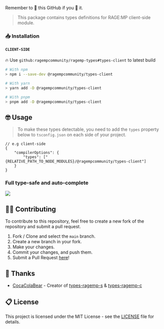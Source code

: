 Remember to 🌟 this GitHub if you 💖 it.

> This package contains types definitions for RAGE:MP client-side module.

### 📥 Installation

#### `CLIENT-SIDE`

:fire: Use `github:ragempcommunity/ragemp-types#types-client` to latest build

```sh
# With npm
> npm i --save-dev @ragempcommunity/types-client

# With yarn
> yarn add -D @ragempcommunity/types-client

# With pnpm
> pnpm add -D @ragempcommunity/types-client
```

## 🤓 Usage

> To make these types detectable, you need to add the `types` property below to `tsconfig.json` on each side of your project.

```jsonc
// e.g client-side
{
	"compilerOptions": {
		"types": ["{RELATIVE_PATH_TO_NODE_MODULES}/@ragempcommunity/types-client"]
	}
}
```

### Full type-safe and auto-complete

![](https://i.imgur.com/rP6kPom.gif)

## 👨‍💻 Contributing

To contribute to this repository, feel free to create a new fork of the repository and submit a pull request.

1. Fork / Clone and select the `main` branch.
2. Create a new branch in your fork.
3. Make your changes.
4. Commit your changes, and push them.
5. Submit a Pull Request [here](https://github.com/ragempcommunity/ragemp-types/pulls)!

## 🎉 Thanks

-   [CocaColaBear](https://github.com/CocaColaBear/) - Creator of [types-ragemp-s](https://github.com/CocaColaBear/types-ragemp-s) & [types-ragemp-c](https://github.com/CocaColaBear/types-ragemp-c)

## 📋 License

This project is licensed under the MIT License - see the [LICENSE](LICENSE) file for details.
